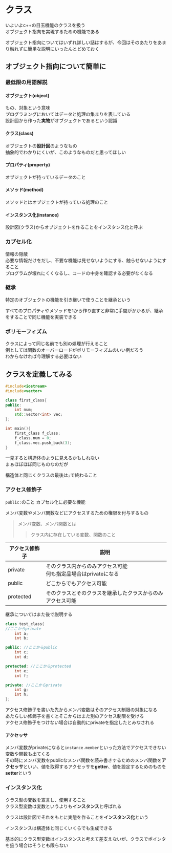 # クラス

いよいよc++の目玉機能のクラスを扱う  
オブジェクト指向を実現するための機能である

オブジェクト指向についてはいずれ詳しい話はするが、今回はそのあたりをあまり触れずに簡単な説明にいったんとどめておく

## オブジェクト指向について簡単に

### 最低限の用語解説

#### オブジェクト(object)

もの、対象という意味  
プログラミングにおいてはデータと処理の集まりを表している  
設計図から作った**実物**がオブジェクトであるという認識

#### クラス(class)

オブジェクトの**設計図**のようなもの  
抽象的でわかりにくいが、このようなものだと思ってほしい

#### プロパティ(property)

オブジェクトが持っているデータのこと

#### メソッド(method)

メソッドとはオブジェクトが持っている処理のこと

#### インスタンス化(instance)

設計図(クラス)からオブジェクトを作ることをインスタンス化と呼ぶ

### カプセル化

情報の隠蔽  
必要な情報だけをだし、不要な機能は見せないようにする、触らせないようにすること  
プログラムが壊れにくくなるし、コードの中身を確認する必要がなくなる

### 継承

特定のオブジェクトの機能を引き継いで使うことを継承という

すべてのプロパティやメソッドを1から作り直すと非常に手間がかかるが、継承をすることで同じ機能を実装できる

### ポリモーフィズム

クラスによって同じ名前でも別の処理が行えること  
例としては関数のオーバーロードがポリモーフィズムのいい例だろう  
わからなければ今理解する必要はない

## クラスを定義してみる

```C++
#include<iostream>
#include<vector>

class first_class{
public:
    int num;
    std::vector<int> vec;
};

int main(){
    first_class f_class;
    f_class.num = 0;
    f_class.vec.push_back(3);
}
```

一見すると構造体のように見えるかもしれない  
まぁほぼほぼ同じものなのだが

構造体と同じくクラスの最後は`;`で終わること

### アクセス修飾子

`public:`のこと
カプセル化に必要な機能

メンバ変数やメンバ関数などにアクセスするための権限を付与するもの
>メンバ変数、メンバ関数とは
>>クラス内に存在している変数、関数のこと

|アクセス修飾子|説明|
|-|-|
|private|そのクラス内からのみアクセス可能<br>何も指定品場合はprivateになる|
|public|どこからでもアクセス可能|
|protected|そのクラスとそのクラスを継承したクラスからのみアクセス可能|

継承についてはまた後で説明する

```c++
class test_class{
//ここからprivate
    int a;
    int b;

public: //ここからpublic
    int c;
    int d;

protected: //ここからprotected
    int e;
    int f;

private: //ここからprivate
    int g;
    int h;
};
```

アクセス修飾子を書いた先からメンバ変数はそのアクセス制限の対象になる  
あたらしい修飾子を書くとそこからはまた別のアクセス制限を受ける  
アクセス修飾子をつけない場合は自動的にprivateを指定したとみなされる

#### アクセッサ

メンバ変数がprivateになると`instance.member`といった方法でアクセスできない変数や関数も出てくる  
その時にメンバ変数をpublicなメンバ関数を読み書きするためのメンバ関数を**アクセッサ**といい、値を取得するアクセッサを**getter**、値を設定するためのものを**setter**という

### インスタンス化

クラス型の変数を宣言し、使用すること  
クラス型変数は変数というよりも**インスタンス**と呼ばれる

クラスは設計図でそれをもとに実態を作ることを**インスタンス化**という

インスタンスは構造体と同じくいくらでも生成できる

基本的にクラス型変数はインスタンスと考えて差支えないが、クラスでポインタを扱う場合はそうとも限らない
